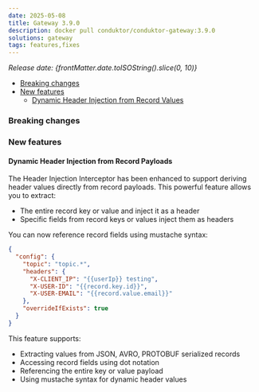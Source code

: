 ```yaml
---
date: 2025-05-08
title: Gateway 3.9.0
description: docker pull conduktor/conduktor-gateway:3.9.0
solutions: gateway
tags: features,fixes
---
```


*Release date: {frontMatter.date.toISOString().slice(0, 10)}*

- [Breaking changes](#breaking-changes)
- [New features](#new-features)
  - [Dynamic Header Injection from Record Values](#dynamic-header-injection-from-record-values)


### Breaking changes

### New features

#### Dynamic Header Injection from Record Payloads

The Header Injection Interceptor has been enhanced to support deriving header values directly from record payloads.
This powerful feature allows you to extract:
- The entire record key or value and inject it as a header
- Specific fields from record keys or values inject them as headers

You can now reference record fields using mustache syntax:
```json
{
  "config": {
    "topic": "topic.*",
    "headers": {
      "X-CLIENT_IP": "{{userIp}} testing",
      "X-USER-ID": "{{record.key.id}}",
      "X-USER-EMAIL": "{{record.value.email}}"
    },
    "overrideIfExists": true
  }
}
```

This feature supports:
- Extracting values from JSON, AVRO, PROTOBUF serialized records
- Accessing record fields using dot notation
- Referencing the entire key or value payload
- Using mustache syntax for dynamic header values